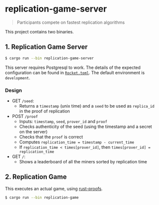 # replication-game-server

> Participants compete on fastest replication algorithms

This project contains two binaries.

## 1. Replication Game Server

```bash
$ cargo run --bin replication-game-server
```

This server requires Postgresql to work. The details of the expected configuration can be found in [`Rocket.toml`](Rocket.toml). The default environment is `development`.

### Design

- GET `/seed`:
  - Returns a `timestamp` (unix time) and a `seed` to be used as `replica_id` in the proof of replication
- POST `/proof`
  - Inputs: `timestamp`, `seed`, `prover_id` and `proof`
  - Checks authenticity of the seed (using the timestamp and a secret on the server)
  - Checks that the `proof` is correct
  - Computes `replication_time = timestamp - current_time`
  - If `replication_time < times[prover_id]`, then `times[prover_id] = replication_time`
- GET `/`:
  - Shows a leaderboard of all the miners sorted by replication time


## 2. Replication Game

This executes an actual game, using [rust-proofs](https://github.com/filecoin-project/rust-proofs).

```bash
$ cargo run --bin replication-game
```
